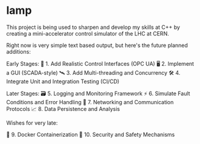 # lamp

This project is being used to sharpen and develop my skills at C++ by creating a mini-accelerator control simulator of the LHC at CERN.

Right now is very simple text based output, but here's the future planned additions:

Early Stages:
🚀 1. Add Realistic Control Interfaces (OPC UA)
🖥 2. Implement a GUI (SCADA-style)
🛰 3. Add Multi-threading and Concurrency
🛠 4. Integrate Unit and Integration Testing (CI/CD)

Later Stages:
🗃 5. Logging and Monitoring Framework
⚡ 6. Simulate Fault Conditions and Error Handling
📡 7. Networking and Communication Protocols
📈 8. Data Persistence and Analysis

Wishes for very late:

🧩 9. Docker Containerization
🔐 10. Security and Safety Mechanisms
